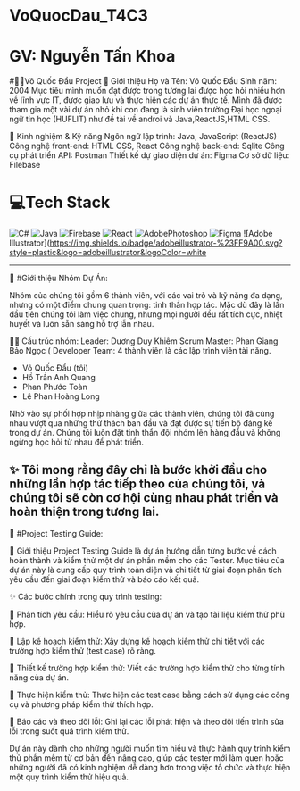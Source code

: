 # VoQuocDau_T4C3
# GV: Nguyễn Tấn Khoa
#👩‍💻Võ Quốc Đẩu Project
👋 Giới thiệu
Họ và Tên: Võ Quốc Đẩu
Sinh năm: 2004
Mục tiêu mình muốn đạt được trong tương lai được học hỏi nhiều hơn về lĩnh vực IT, được giao lưu và thực hiên các dự án thực tế. Mình đã được tham gia một vài dự án nhỏ khi con đang là sinh viên trường Đại học ngoại ngữ tin học (HUFLIT) như đề tài về androi và Java,ReactJS,HTML CSS.

🔧 Kinh nghiệm & Kỹ năng
Ngôn ngữ lập trình: Java, JavaScript (ReactJS)
Công nghệ front-end: HTML CSS, React
Công nghệ back-end: Sqlite
Công cụ phát triển API: Postman
Thiết kế dự giao diện dự án: Figma
Cơ sở dữ liệu: Filebase
# 💻Tech Stack
![C#](https://img.shields.io/badge/c%23-%23239120.svg?style=plastic&logo=c-sharp&logoColor=white) ![Java](https://img.shields.io/badge/java-%23ED8B00.svg?style=plastic&logo=java&logoColor=white) ![Firebase](https://img.shields.io/badge/firebase-%23039BE5.svg?style=plastic&logo=firebase) ![React](https://img.shields.io/badge/react-%2320232a.svg?style=plastic&logo=react&logoColor=%2361DAFB) ![AdobePhotoshop](https://img.shields.io/badge/adobephotoshop-%2331A8FF.svg?style=plastic&logo=adobephotoshop&logoColor=white) 	![Figma](https://img.shields.io/badge/figma-%23F24E1E.svg?style=plastic&logo=figma&logoColor=white) ![Adobe Illustrator](https://img.shields.io/badge/adobeillustrator-%23FF9A00.svg?style=plastic&logo=adobeillustrator&logoColor=white

----------------------------------------------------------------------------------------------------------------------------------------------------------------
👥 #Giới thiệu Nhóm Dự Án:

Nhóm của chúng tôi gồm 6 thành viên, với các vai trò và kỹ năng đa dạng, nhưng có một điểm chung quan trọng: tinh thần hợp tác. Mặc dù đây là lần đầu tiên chúng tôi làm việc chung, nhưng mọi người đều rất tích cực, nhiệt huyết và luôn sẵn sàng hỗ trợ lẫn nhau.

🧑‍💼 Cấu trúc nhóm:
Leader: Dương Duy Khiêm
Scrum Master: Phan Giang Bảo Ngọc (
Developer Team: 4 thành viên là các lập trình viên tài năng.
- Võ Quốc Đẩu (tôi)
- Hồ Trần Anh Quang
- Phan Phước Toàn
- Lê Phan Hoàng Long
  
Nhờ vào sự phối hợp nhịp nhàng giữa các thành viên, chúng tôi đã cùng nhau vượt qua những thử thách ban đầu và đạt được sự tiến bộ đáng kể trong dự án. Chúng tôi luôn đặt tinh thần đội nhóm lên hàng đầu và không ngừng học hỏi từ nhau để phát triển.

✨ Tôi mong rằng đây chỉ là bước khởi đầu cho những lần hợp tác tiếp theo của chúng tôi, và chúng tôi sẽ còn cơ hội cùng nhau phát triển và hoàn thiện trong tương lai.
-----------------------------------------------------------------------------------------------------------------------------------------------------------------
🧪 #Project Testing Guide:

🌟 Giới thiệu
Project Testing Guide là dự án hướng dẫn từng bước về cách hoàn thành và kiểm thử một dự án phần mềm cho các Tester. Mục tiêu của dự án này là cung cấp quy trình toàn diện và chi tiết từ giai đoạn phân tích yêu cầu đến giai đoạn kiểm thử và báo cáo kết quả.

✨ Các bước chính trong quy trình testing:

📌 Phân tích yêu cầu: Hiểu rõ yêu cầu của dự án và tạo tài liệu kiểm thử phù hợp.

📌 Lập kế hoạch kiểm thử: Xây dựng kế hoạch kiểm thử chi tiết với các trường hợp kiểm thử (test case) rõ ràng.

📌 Thiết kế trường hợp kiểm thử: Viết các trường hợp kiểm thử cho từng tính năng của dự án.

📌 Thực hiện kiểm thử: Thực hiện các test case bằng cách sử dụng các công cụ và phương pháp kiểm thử thích hợp.

📌 Báo cáo và theo dõi lỗi: Ghi lại các lỗi phát hiện và theo dõi tiến trình sửa lỗi trong suốt quá trình kiểm thử.

Dự án này dành cho những người muốn tìm hiểu và thực hành quy trình kiểm thử phần mềm từ cơ bản đến nâng cao, giúp các tester mới làm quen hoặc những người đã có kinh nghiệm dễ dàng hơn trong việc tổ chức và thực hiện một quy trình kiểm thử hiệu quả.

